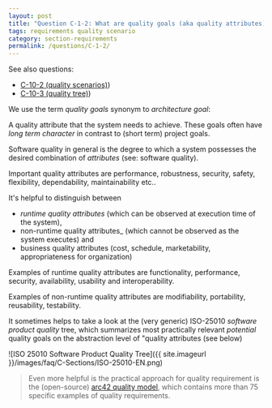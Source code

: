 ```yaml
---
layout: post
title: "Question C-1-2: What are quality goals (aka quality attributes)?"
tags: requirements quality scenario
category: section-requirements
permalink: /questions/C-1-2/
---
```


See also questions:

* [C-10-2 (quality scenarios)](/questions/C-10-2))
* [C-10-3 (quality tree)](/questions/C-10-3))

We use the term _quality goals_ synonym to _architecture goal_:

A quality attribute that the system needs to achieve. These goals often have _long term character_ in contrast to (short term) project goals.

Software quality in general is the degree to which a system possesses the
desired combination of _attributes_ (see: software quality).

  Important quality attributes are performance, robustness, security, safety,
  flexibility, dependability, maintainability etc..

  It's helpful to distinguish between

   * _runtime quality attributes_ (which can be observed at execution time of the system),
   * non-runtime quality attributes_ (which cannot be observed as the system executes) and
   * business quality attributes (cost, schedule, marketability, appropriateness for organization)

Examples of runtime quality attributes are functionality, performance, security, availability, usability and interoperability.

Examples of non-runtime quality attributes are modifiability, portability, reusability, testability.  

It sometimes helps to take a look at the (very generic) ISO-25010
_software product quality_ tree, which summarizes most practically relevant
_potential_ quality goals on the abstraction level of "quality attributes
(see below)


![ISO 25010 Software Product Quality Tree]({{ site.imageurl }}/images/faq/C-Sections/ISO-25010-EN.png)

>Even more helpful is the  practical approach for  quality requirement is the (open-source) [arc42 quality model](https://quality.arc42.org), which contains more than 75 specific examples of quality requirements.
